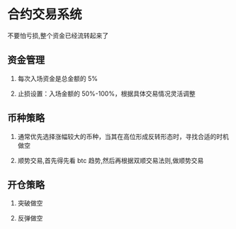 # 合约交易系统

不要怕亏损,整个资金已经流转起来了

## 资金管理

1. 每次入场资金是总金额的 5%

2. 止损设置：入场金额的 50%-100%，根据具体交易情况灵活调整

## 币种策略

1. 通常优先选择涨幅较大的币种，当其在高位形成反转形态时，寻找合适的时机做空

2. 顺势交易,首先得先看 btc 趋势,然后再根据双顺交易法则,做顺势交易

## 开仓策略

1. 突破做空

2. 反弹做空
